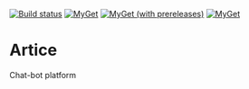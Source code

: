 [![Build status](https://ci.appveyor.com/api/projects/status/l2lomwj39xrna6ra?svg=true)](https://ci.appveyor.com/project/FatkullinT/artice)
[![MyGet](https://img.shields.io/myget/artice/v/artice.svg?color=blue)](http://myget.org/gallery/artice)
[![MyGet (with prereleases)](https://img.shields.io/myget/artice/vpre/artice.svg?label=artice-prerelease)](http://myget.org/gallery/artice)
[![MyGet](https://img.shields.io/myget/artice/dt/artice.svg?color=c)](http://myget.org/gallery/artice)

# Artice
Chat-bot platform
